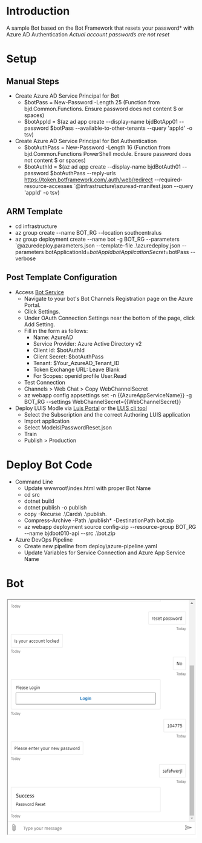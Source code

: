 # Introduction

A sample Bot based on the Bot Framework that resets your password* with Azure AD Authentication
_Actual account passwords are not reset_

# Setup
## Manual Steps
* Create Azure AD Service Principal for Bot
    * $botPass = New-Password -Length 25 (Function from bjd.Common.Functions. Ensure password does not content $ or spaces)
    * $botAppId = $(az ad app create --display-name bjdBotApp01 --password $botPass --available-to-other-tenants  --query 'appId' -o tsv) 
* Create Azure AD Service Principal for Bot Authentication 
    * $botAuthPass = New-Password -Length 16 (Function from bjd.Common.Functions PowerShell module. Ensure password does not content $ or spaces)
    * $botAuthId = $(az ad app create --display-name bjdBotAuth01 --password $botAuthPass --reply-urls https://token.botframework.com/.auth/web/redirect --required-resource-accesses `@infrastructure\azuread-manifest.json --query 'appId' -o tsv) 

## ARM Template 
* cd infrastructure 
* az group create --name BOT_RG --location southcentralus
* az group deployment create --name bot -g BOT_RG --parameters `@azuredeploy.parameters.json --template-file .\azuredeploy.json --parameters botApplicationId=$botAppId botApplicationSecret=$botPass --verbose

## Post Template Configuration
* Access [Bot Service](https://portal.azure.com/#blade/HubsExtension/BrowseResourceBlade/resourceType/Microsoft.BotService%2FbotServices)
    * Navigate to your bot's Bot Channels Registration page on the Azure Portal.
    * Click Settings.
    * Under OAuth Connection Settings near the bottom of the page, click Add Setting.
    * Fill in the form as follows:
        * Name: AzureAD
        * Service Provider: Azure Active Directory v2
        * Client id: $botAuthId
        * Client Secret: $botAuthPass
        * Tenant: $Your_AzureAD_Tenant_ID
        * Token Exchange URL: Leave Blank
        * For Scopes: openid profile User.Read
    * Test Connection 
    * Channels > Web Chat > Copy WebChannelSecret
    * az webapp config appsettings set -n {{AzureAppServiceName}} -g BOT_RG --settings WebChannelSecret={{WebChannelSecret}}
* Deploy LUIS Modle via [Luis Portal](https://luis.ai) or the [LUIS cli tool](https://github.com/Microsoft/botbuilder-tools/tree/master/packages/LUIS)
    * Select the Subscription and the correct Authoring LUIS application
    * Import application 
    * Select Models\PasswordReset.json
    * Train 
    * Publish > Production 
    
# Deploy Bot Code
* Command Line
    * Update wwwroot\index.html with proper Bot Name
    * cd src
    * dotnet build
    * dotnet publish -o publish
    * copy -Recurse .\Cards\ .\publish\.
    * Compress-Archive -Path .\publish\* -DestinationPath bot.zip
    * az webapp deployment source config-zip --resource-group BOT_RG --name bjdbot010-api --src .\bot.zip
* Azure DevOps Pipeline 
    * Create new pipeline from deploy\azure-pipeline.yaml
    * Update Variables for Service Connection and Azure App Service Name 

# Bot
![Bot Screenshot](./artifacts/screenshot.png)